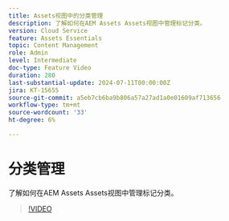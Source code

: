 ```yaml
---
title: Assets视图中的分类管理
description: 了解如何在AEM Assets Assets视图中管理标记分类。
version: Cloud Service
feature: Assets Essentials
topic: Content Management
role: Admin
level: Intermediate
doc-type: Feature Video
duration: 280
last-substantial-update: 2024-07-11T00:00:00Z
jira: KT-15655
source-git-commit: a5eb7cb6ba9b806a57a27ad1a0e01609af713656
workflow-type: tm+mt
source-wordcount: '33'
ht-degree: 6%

---
```



# 分类管理

了解如何在AEM Assets Assets视图中管理标记分类。

>[!VIDEO](https://video.tv.adobe.com/v/3431081/?learn=on)
